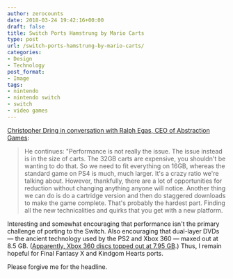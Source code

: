 ```yaml
---
author: zerocounts
date: 2018-03-24 19:42:16+00:00
draft: false
title: Switch Ports Hamstrung by Mario Carts
type: post
url: /switch-ports-hamstrung-by-mario-carts/
categories:
- Design
- Technology
post_format:
- Image
tags:
- nintendo
- nintendo switch
- switch
- video games
---
```


[Christopher Dring in conversation with Ralph Egas, CEO of Abstraction Games](https://www.gamesindustry.biz/articles/2018-03-21-how-they-got-ark-survival-evolved-working-on-switch):


<blockquote>He continues: "Performance is not really the issue. The issue instead is in the size of carts. The 32GB carts are expensive, you shouldn't be wanting to do that. So we need to fit everything on 16GB, whereas the standard game on PS4 is much, much larger. It's a crazy ratio we're talking about. However, thankfully, there are a lot of opportunities for reduction without changing anything anyone will notice. Another thing we can do is do a cartridge version and then do staggered downloads to make the game complete. That's probably the hardest part. Finding all the new technicalities and quirks that you get with a new platform.

</blockquote>

Interesting and somewhat encouraging that performance isn't the primary challenge of porting to the Switch. Also encouraging that dual-layer DVDs — the ancient technology used by the PS2 and Xbox 360 — maxed out at 8.5 GB. ([Apparently, Xbox 360 discs topped out at 7.95 GB](http://techland.time.com/2011/03/30/new-disc-format-for-xbox-360-adds-1-gb-still-no-match-for-blu-ray/).) Thus, I remain hopeful for Final Fantasy X and Kindgom Hearts ports.

Please forgive me for the headline.
